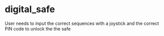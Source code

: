 # digital_safe
User needs to input the correct sequences with a joystick and the correct PIN code to unlock the the safe 

